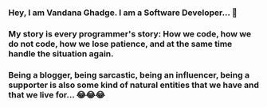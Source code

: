 ###  Hey, I am Vandana Ghadge. I am a Software Developer... 🤗
###       My story is every programmer's story: How we code, how we do not code, how we lose patience, and at the same time handle the situation again.
###       Being a blogger, being sarcastic, being an influencer, being a supporter is also some kind of natural entities that we have and that we live for... 😂😂😂

<!--
**Vanns35/Vanns35** is a ✨ _special_ ✨ repository because its `README.md` (this file) appears on your GitHub profile.

Here are some ideas to get you started:

- 🔭 I’m currently working on ...
- 🌱 I’m currently learning ...
- 👯 I’m looking to collaborate on ...
- 🤔 I’m looking for help with ...
- 💬 Ask me about ...
- 📫 How to reach me: ...
- 😄 Pronouns: ...
- ⚡ Fun fact: ...
-->
